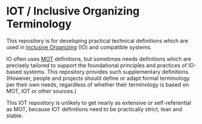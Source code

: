 # IOT / Inclusive Organizing Terminology
This repository is for developing practical technical definitions which are used in [Inclusive Organizing](inclusiveorg.net) (IO) and compatible systems.  

IO often uses [MOT](https://github.com/gcassel/Modular-Organizing-Terminology) definitions, but sometimes needs definitions which are precisely tailored to support the foundational principles and practices of IO-based systems.  This repository provides such supplementary definitions.  (However, people and projects should define or adapt formal terminology per their own needs, regardless of whether their terminology is based on MOT, IOT or other sources.)

This IOT repository is unlikely to get nearly as extensive or self-referential as MOT, because IOT definitions need to be practically strict, lean and stable.
